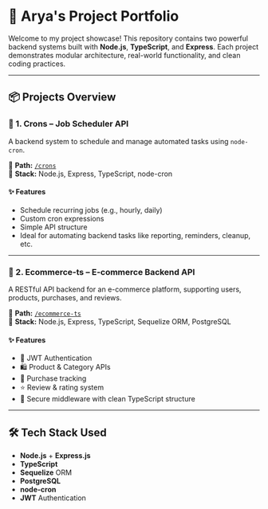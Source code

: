# 🚀 Arya's Project Portfolio

Welcome to my project showcase! This repository contains two powerful backend systems built with **Node.js**, **TypeScript**, and **Express**. Each project demonstrates modular architecture, real-world functionality, and clean coding practices.

---

## 📦 Projects Overview

### 🔁 1. Crons – Job Scheduler API

A backend system to schedule and manage automated tasks using `node-cron`.

📁 **Path:** [`/crons`](./crons)  
🧰 **Stack:** Node.js, Express, TypeScript, node-cron

#### ✨ Features
- Schedule recurring jobs (e.g., hourly, daily)
- Custom cron expressions
- Simple API structure
- Ideal for automating backend tasks like reporting, reminders, cleanup, etc.

---

### 🛒 2. Ecommerce-ts – E-commerce Backend API

A RESTful API backend for an e-commerce platform, supporting users, products, purchases, and reviews.

📁 **Path:** [`/ecommerce-ts`](./ecommerce-ts)  
🧰 **Stack:** Node.js, Express, TypeScript, Sequelize ORM, PostgreSQL

#### ✨ Features
- 🔐 JWT Authentication
- 🛍 Product & Category APIs
- 🧾 Purchase tracking
- ⭐ Review & rating system
- 🔄 Secure middleware with clean TypeScript structure

---

## 🛠 Tech Stack Used

- **Node.js** + **Express.js**
- **TypeScript**
- **Sequelize** ORM
- **PostgreSQL**
- **node-cron**
- **JWT** Authentication